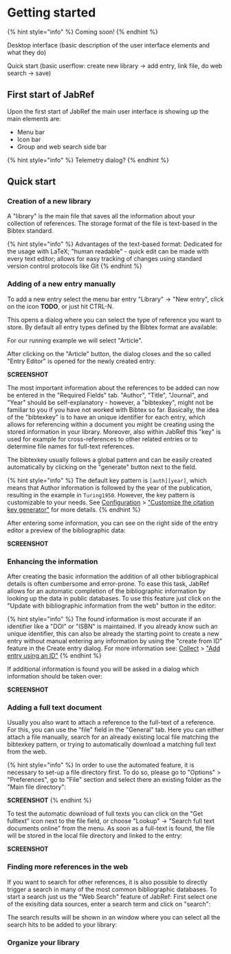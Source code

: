 # Getting started

{% hint style="info" %}
Coming soon!
{% endhint %}

Desktop interface \(basic description of the user interface elements and what they do\)

Quick start \(basic userflow: create new library -&gt; add entry, link file, do web search -&gt; save\)

## First start of JabRef
Upon the first start of JabRef the main user interface is showing up the main elements are:
- Menu bar
- Icon bar
- Group and web search side bar

{% hint style="info" %}
Telemetry dialog?
{% endhint %}

## Quick start

### Creation of a new library

A "library" is the main file that saves all the information about your collection of references. The storage format of the file is text-based in the Bibtex standard.

{% hint style="info" %}
Advantages of the text-based format: Dedicated for the usage with LaTeX; "human readable" - quick edit can be made with every text editor; allows for easy tracking of changes using standard version control protocols like Git
{% endhint %}

### Adding of a new entry manually
To add a new entry select the menu bar entry "Library" -> "New entry", click on the icon **TODO**, or just hit CTRL-N.

This opens a dialog where you can select the type of reference you want to store. By default all entry types defined by the Bibtex format are available:

For our running example we will select "Article". 

After clicking on the "Article" button, the dialog closes and the so called "Entry Editor" is opened for the newly created entry:

**SCREENSHOT**

The most important information about the references to be added can now be entered in the "Required Fields" tab. 
"Author", "Title", "Journal", and "Year" should be self-explanatory - however, a "bibtexkey", might not be familiar to you if you have not worked with Bibtex so far. 
Basically, the idea of the "bibtexkey" is to have an unique identifier for each entry, which allows for referencing within a document you might be creating using the stored information in your library. Moreover, also within JabRef this "key" is used for example for cross-references to other related entries or to determine file names for full-text references.

The bibtexkey usually follows a global pattern and can be easily created automatically by clicking on the "generate" button next to the field.

{% hint style="info" %}
The default key pattern is `[auth][year]`, which means that Author information is followed by the year of the publication, resulting in the example in `Turing1950`. However, the key pattern is customizable to your needs. See [Configuration](https://docs.jabref.org/setup) > ["Customize the citation key generator"](https://docs.jabref.org/setup/bibtexkeypatterns) for more details.
{% endhint %}

After entering some information, you can see on the right side of the entry editor a preview of the bibliographic data:

**SCREENSHOT**

### Enhancing the information
After creating the basic information the addition of all other bibliographical details is often cumbersome and error-prone. To ease this task, JabRef allows for an automatic completion of the bibliographic information by looking up the data in public databases.
To use this feature just click on the "Update with bibliographic information from the web" button in the editor:

{% hint style="info" %}
The found information is most accurate if an identifier like a "DOI" or "ISBN" is maintained. If you already know such an unique identifier, this can also be already the starting point to create a new entry without manual entering any information by using the "create from ID" feature in the Create entry dialog. For more information see: [Collect](https://docs.jabref.org/collect) > ["Add entry using an ID"](https://docs.jabref.org/collect/add-entry-using-an-id)
{% endhint %}

If additional information is found you will be asked in a dialog which information should be taken over:

**SCREENSHOT**

### Adding a full text document
Usually you also want to attach a reference to the full-text of a reference. For this, you can use the "file" field in the "General" tab. 
Here you can either attach a file manually, search for an already existing local file matching the bibtexkey pattern, or trying to automatically download a matching full text from the web.

{% hint style="info" %}
In order to use the automated feature, it is necessary to set-up a file directory first. To do so, please go to "Options" > "Preferences", go to "File" section and select there an existing folder as the "Main file directory":

**SCREENSHOT**
{% endhint %}

To test the automatic download of full texts you can click on the "Get fulltext" icon next to the file field, or choose "Lookup" -> "Search full text documents online" from the menu. As soon as a full-text is found, the file will be stored in the local file directory and linked to the entry:

**SCREENSHOT**

### Finding more references in the web
If you want to search for other references, it is also possible to directly trigger a search in many of the most common bibliographic databases. To start a search just us the "Web Search" feature of JabRef:
First select one of the exisiting data sources, enter a search term and click on "search":

The search results will be shown in an window where you can select all the search hits to be added to your library:

### Organize your library